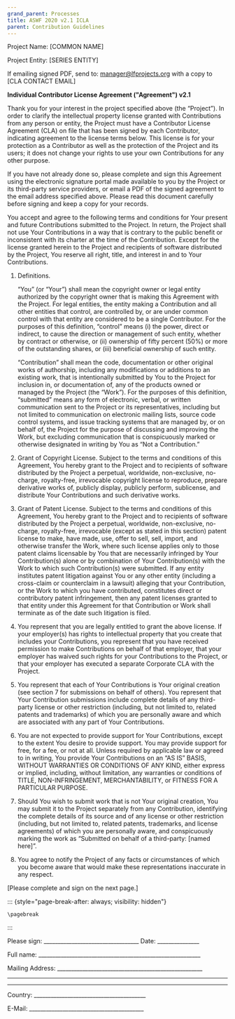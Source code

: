 ```yaml
---
grand_parent: Processes
title: ASWF 2020 v2.1 ICLA
parent: Contribution Guidelines
---
```

Project Name:	\[COMMON NAME\]

Project Entity:	\[SERIES ENTITY\]

If emailing signed PDF, send to: manager@lfprojects.org with a copy to \[CLA CONTACT EMAIL\]

**Individual Contributor License Agreement ("Agreement") v2.1**

Thank you for your interest in the project specified above (the “Project”). In
order to clarify the intellectual property license granted with Contributions
from any person or entity, the Project must have a Contributor License Agreement
(CLA) on file that has been signed by each Contributor, indicating agreement to
the license terms below. This license is for your protection as a Contributor as
well as the protection of the Project and its users; it does not change your
rights to use your own Contributions for any other purpose. 

If you have not already done so, please complete and sign this Agreement using
the electronic signature portal made available to you by the Project or its
third-party service providers, or email a PDF of the signed agreement to the
email address specified above. Please read this document carefully before
signing and keep a copy for your records.

You accept and agree to the following terms and conditions for Your present and
future Contributions submitted to the Project. In return, the Project shall not
use Your Contributions in a way that is contrary to the public benefit or
inconsistent with its charter at the time of the Contribution. Except for the
license granted herein to the Project and recipients of software distributed by
the Project, You reserve all right, title, and interest in and to Your
Contributions.

1. Definitions.

    “You” (or “Your”) shall mean the copyright owner or legal entity authorized by
    the copyright owner that is making this Agreement with the Project. For legal
    entities, the entity making a Contribution and all other entities that control,
    are controlled by, or are under common control with that entity are considered
    to be a single Contributor. For the purposes of this definition, “control”
    means (i) the power, direct or indirect, to cause the direction or management
    of such entity, whether by contract or otherwise, or (ii) ownership of fifty
    percent (50%) or more of the outstanding shares, or (iii) beneficial ownership
    of such entity.

    “Contribution” shall mean the code, documentation or other original works of
    authorship, including any modifications or additions to an existing work, that
    is intentionally submitted by You to the Project for inclusion in, or
    documentation of, any of the products owned or managed by the Project (the
    “Work”). For the purposes of this definition, “submitted” means any form of
    electronic, verbal, or written communication sent to the Project or its
    representatives, including but not limited to communication on electronic
    mailing lists, source code control systems, and issue tracking systems that are
    managed by, or on behalf of, the Project for the purpose of discussing and
    improving the Work, but excluding communication that is conspicuously marked or
    otherwise designated in writing by You as “Not a Contribution.”

2.  Grant of Copyright License. Subject to the terms and conditions of this
    Agreement, You hereby grant to the Project and to recipients of software
    distributed by the Project a perpetual, worldwide, non-exclusive, no-charge,
    royalty-free, irrevocable copyright license to reproduce, prepare
    derivative works of, publicly display, publicly perform, sublicense,
    and distribute Your Contributions and such derivative works.

3.  Grant of Patent License. Subject to the terms and conditions of this
    Agreement, You hereby grant to the Project and to recipients of software
    distributed by the Project a perpetual, worldwide, non-exclusive, no-charge,
    royalty-free, irrevocable (except as stated in this section) patent
    license to make, have made, use, offer to sell, sell, import, and
    otherwise transfer the Work, where such license applies only to
    those patent claims licensable by You that are necessarily infringed
    by Your Contribution(s) alone or by combination of Your
    Contribution(s)  with the Work to which such Contribution(s) were
    submitted. If any entity institutes patent litigation against You or
    any other entity (including a cross-claim or counterclaim in a
    lawsuit) alleging that your Contribution, or the Work to which
    you have contributed, constitutes direct or contributory patent
    infringement, then any patent licenses granted to that entity under
    this Agreement for that Contribution or Work shall terminate as of
    the date such litigation is filed.

4.  You represent that you are legally entitled to grant the above license. If
    your employer(s) has rights to intellectual property that you create that
    includes your Contributions, you represent that you have received permission to
    make Contributions on behalf of that employer, that your employer has waived
    such rights for your Contributions to the Project, or that your employer has
    executed a separate Corporate CLA with the Project.

5.  You represent that each of Your Contributions is Your original creation (see
    section 7 for submissions on behalf of others). You represent that Your
    Contribution submissions include complete details of any third-party license or
    other restriction (including, but not limited to, related patents and
    trademarks) of which you are personally aware and which are associated with
    any part of Your Contributions.

6.  You are not expected to provide support for Your Contributions, except to the
    extent You desire to provide support. You may provide support for free, for a
    fee, or not at all. Unless required by applicable law or agreed to in writing,
    You provide Your Contributions on an “AS IS” BASIS, WITHOUT WARRANTIES OR
    CONDITIONS OF ANY KIND, either express or implied, including, without
    limitation, any warranties or conditions of TITLE, NON-INFRINGEMENT,
    MERCHANTABILITY, or FITNESS FOR A PARTICULAR PURPOSE.

7.  Should You wish to submit work that is not Your original creation, You may
    submit it to the Project separately from any Contribution, identifying the
    complete details of its source and of any license or other restriction
    (including, but not limited to, related patents, trademarks, and license
    agreements) of which you are personally aware, and conspicuously marking the
    work as “Submitted on behalf of a third-party: [named here]”.

8.  You agree to notify the Project of any facts or circumstances of which you
    become aware that would make these representations inaccurate in any respect.

\[Please complete and sign on the next page.\]

::: {style="page-break-after: always; visibility: hidden"}
```{=tex}
\pagebreak
```
:::

Please sign:
\_\_\_\_\_\_\_\_\_\_\_\_\_\_\_\_\_\_\_\_\_\_\_\_\_\_\_\_\_\_\_\_\_\_
Date: \_\_\_\_\_\_\_\_\_\_\_\_\_\_\_

Full name:
\_\_\_\_\_\_\_\_\_\_\_\_\_\_\_\_\_\_\_\_\_\_\_\_\_\_\_\_\_\_\_\_\_\_\_\_\_\_\_\_\_\_\_\_\_\_\_\_\_\_\_\_\_\_\_\_\_\_

Mailing Address:
\_\_\_\_\_\_\_\_\_\_\_\_\_\_\_\_\_\_\_\_\_\_\_\_\_\_\_\_\_\_\_\_\_\_\_\_\_\_\_\_\_\_\_\_\_\_\_\_\_\_\_\_

------------------------------------------------------------------------

------------------------------------------------------------------------

Country:
\_\_\_\_\_\_\_\_\_\_\_\_\_\_\_\_\_\_\_\_\_\_\_\_\_\_\_\_\_\_\_\_\_\_\_\_\_\_\_\_

E-Mail:
\_\_\_\_\_\_\_\_\_\_\_\_\_\_\_\_\_\_\_\_\_\_\_\_\_\_\_\_\_\_\_\_\_\_\_\_\_\_\_\_\_
